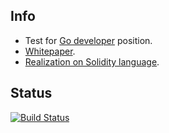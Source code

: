 ## Info ##

* Test for [Go developer](http://telegra.ph/Go-Developer-04-04) position.
* [Whitepaper](https://about.bancor.network/static/bancor_protocol_whitepaper_ru.pdf).
* [Realization on Solidity language](https://github.com/bancorprotocol/contracts/blob/master/solidity/contracts/BancorFormula.sol).

## Status ##

[![Build Status](https://travis-ci.org/livestalker/bancor.svg?branch=master)](https://travis-ci.org/livestalker/bancor)
